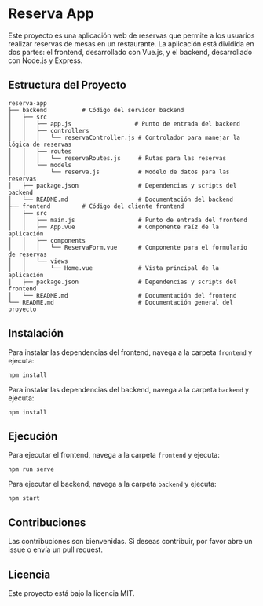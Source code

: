 # Reserva App

Este proyecto es una aplicación web de reservas que permite a los usuarios realizar reservas de mesas en un restaurante. La aplicación está dividida en dos partes: el frontend, desarrollado con Vue.js, y el backend, desarrollado con Node.js y Express.

## Estructura del Proyecto

```
reserva-app
├── backend          # Código del servidor backend
│   ├── src
│   │   ├── app.js                  # Punto de entrada del backend
│   │   ├── controllers
│   │   │   └── reservaController.js # Controlador para manejar la lógica de reservas
│   │   ├── routes
│   │   │   └── reservaRoutes.js     # Rutas para las reservas
│   │   └── models
│   │       └── reserva.js           # Modelo de datos para las reservas
│   ├── package.json                 # Dependencias y scripts del backend
│   └── README.md                    # Documentación del backend
├── frontend         # Código del cliente frontend
│   ├── src
│   │   ├── main.js                  # Punto de entrada del frontend
│   │   ├── App.vue                  # Componente raíz de la aplicación
│   │   ├── components
│   │   │   └── ReservaForm.vue      # Componente para el formulario de reservas
│   │   └── views
│   │       └── Home.vue             # Vista principal de la aplicación
│   ├── package.json                 # Dependencias y scripts del frontend
│   └── README.md                    # Documentación del frontend
└── README.md                        # Documentación general del proyecto
```

## Instalación

Para instalar las dependencias del frontend, navega a la carpeta `frontend` y ejecuta:

```
npm install
```

Para instalar las dependencias del backend, navega a la carpeta `backend` y ejecuta:

```
npm install
```

## Ejecución

Para ejecutar el frontend, navega a la carpeta `frontend` y ejecuta:

```
npm run serve
```

Para ejecutar el backend, navega a la carpeta `backend` y ejecuta:

```
npm start
```

## Contribuciones

Las contribuciones son bienvenidas. Si deseas contribuir, por favor abre un issue o envía un pull request.

## Licencia

Este proyecto está bajo la licencia MIT.